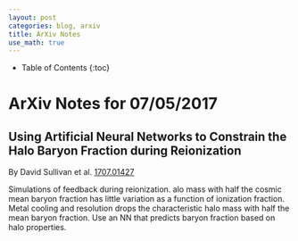 ```yaml
---
layout: post
categories: blog, arxiv
title: ArXiv Notes
use_math: true
---
```


* Table of Contents
{:toc}


# ArXiv Notes for 07/05/2017

## Using Artificial Neural Networks to Constrain the Halo Baryon Fraction during Reionization



By David Sullivan et al. [1707.01427](https://arxiv.org/abs/1707.01427)

Simulations of feedback during reionization. alo mass with half the cosmic mean baryon fraction has little variation as a function of ionization fraction.  Metal cooling and resolution drops the characteristic halo mass with half the mean baryon fraction. Use an NN that predicts baryon fraction based on halo properties.
